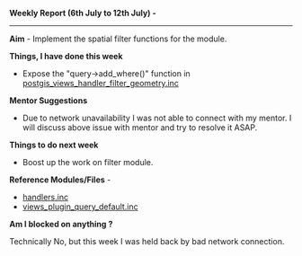 **Weekly Report (6th July to 12th July) -**

***

**Aim** - Implement the spatial filter functions for the module.

**Things, I have done this week**

* Expose the "query->add_where()" function in [postgis_views_handler_filter_geometry.inc](https://github.com/panwarnaveen9/View-Module-for-Cartaro-GSOC2014/blob/20964232f29365a6ff28f54c11b09244936f9eec/cartaro/profiles/cartaro/modules/contrib/postgis/views/postgis_views_handler_filter_geometry.inc) 

**Mentor Suggestions**
* Due to network unavailability I was not able to connect with my mentor. I will discuss above issue with mentor and try to resolve it ASAP.


**Things to do next week**
* Boost up the work on filter module.

**Reference Modules/Files** - 
* [handlers.inc](https://github.com/panwarnaveen9/View-Module-for-Cartaro-GSOC2014/blob/master/cartaro/profiles/cartaro/modules/contrib/views/includes/handlers.inc)
* [views_plugin_query_default.inc](https://github.com/panwarnaveen9/View-Module-for-Cartaro-GSOC2014/blob/master/cartaro/profiles/cartaro/modules/contrib/views/includes/handlers.inc)

**Am I blocked on anything ?**

Technically No, but this week I was held back by bad network connection.